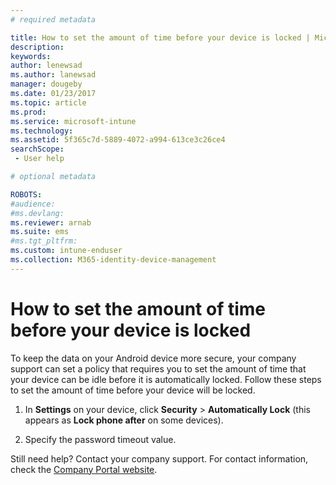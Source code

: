 ```yaml
---
# required metadata

title: How to set the amount of time before your device is locked | Microsoft Docs
description:
keywords:
author: lenewsad
ms.author: lanewsad
manager: dougeby
ms.date: 01/23/2017
ms.topic: article
ms.prod:
ms.service: microsoft-intune
ms.technology:
ms.assetid: 5f365c7d-5889-4072-a994-613ce3c26ce4
searchScope:
 - User help

# optional metadata

ROBOTS:  
#audience:
#ms.devlang:
ms.reviewer: arnab
ms.suite: ems
#ms.tgt_pltfrm:
ms.custom: intune-enduser
ms.collection: M365-identity-device-management
---
```


# How to set the amount of time before your device is locked

To keep the data on your Android device more secure, your company support can set a policy that requires you to set the amount of time that your device can be idle before it is automatically locked. Follow these steps to set the amount of time before your device will be locked.

1. In **Settings** on your device, click **Security** &gt; **Automatically Lock** (this appears as **Lock phone after** on some devices).

2. Specify the password timeout value.

Still need help? Contact your company support. For contact information, check the [Company Portal website](https://go.microsoft.com/fwlink/?linkid=2010980).
